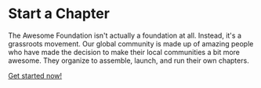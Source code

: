 # Start a Chapter

The Awesome Foundation isn't actually a foundation at all. Instead, it's a grassroots movement. Our global community is made up of amazing people who have made the decision to make their local communities a bit more awesome. They organize to assemble, launch, and run their own chapters.

<div class="button-wrapper">
  <a href="/en/start_a_chapter">Get started now!</a>
</div>

